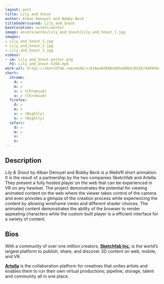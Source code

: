 ```yaml
---
layout: post
title: Lily and Snout
author: Alban Denoyel and Bobby Beck
titleUnderscored: Lily_and_Snout
baselocation: assets/works/
image: assets/works/Lily_and_Snout/Lily_and_Snout_1.jpg
images:
- Lily_and_Snout_1.jpg
- Lily_and_Snout_2.jpg
- Lily_and_Snout_3.jpg
videos: 
- im: Lily_and_Snout-poster.png
  h5: Lily_and_Snout-h264.mp4
work-url: https://sketchfab.com/models/618ea0209b1045e89b2c6d2b74d0956e
chart:
  chrome:
    d: ✔
    m: ✔
    v: ✔ (Chromium)
    o: ✔ (Chromium)
  firefox:
    d: ✔
    m: ✔
    v: ✔ (Nightly)
    o: ✔ (Nightly)
  safari:
    d: ✔
    m: ✔
    v:
    o:
---
```


## Description
*Lily & Snout* by Alban Denoyel and Bobby Beck is a WebVR short animation. It is the result of a partnership by the two companies Sketchfab and Artella. They present a fully hosted player on the web that can be experienced in VR on any headset. The project demonstrates the potential for viewing animated content on the web where the viewer takes control of the camera and even provides a glimpse of the creation process while experiencing the content by allowing wireframe views and different shader choices. The animated content demonstrates the ability of the browser to render appealing characters while the custom built player is a efficient interface for a variety of content.    

## Bios	
With a community of over one million creators, **[Sketchfab Inc.](https://sketchfab.com/)** is the world’s largest platform to publish, share, and discover 3D content on web, mobile, and VR.

**[Artella](https://www.artella.com/)** is the collaboration platform for creatives that unites artists and enables them to run their own virtual productions; pipeline, storage, talent and community all in one place. 
